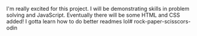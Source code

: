 I'm really excited for this project. I will be demonstrating skills in problem solving and JavaScript. Eventually there will be some HTML and CSS added! I gotta learn how to do better readmes lol# rock-paper-scisscors-odin

